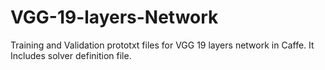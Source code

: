 # VGG-19-layers-Network
Training and Validation prototxt files for VGG 19 layers network in Caffe.
It Includes solver definition file.
